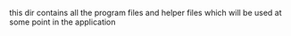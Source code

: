 this dir contains all the program files and helper files 
which will be used at some point in the application